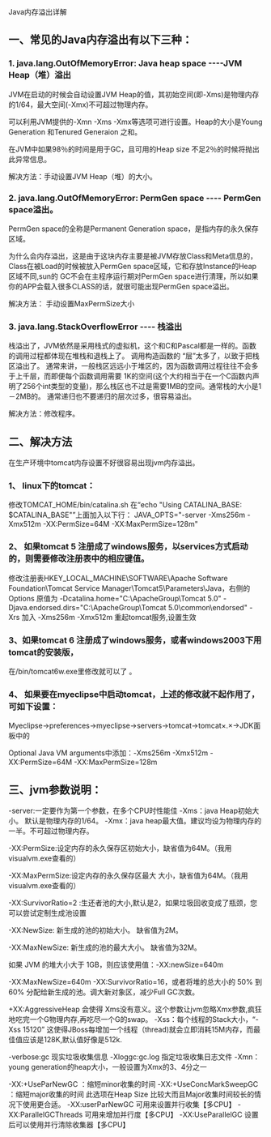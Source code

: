 Java内存溢出详解

## 一、常见的Java内存溢出有以下三种：

### 1. java.lang.OutOfMemoryError: Java heap space ----JVM Heap（堆）溢出

JVM在启动的时候会自动设置JVM Heap的值，其初始空间(即-Xms)是物理内存的1/64，最大空间(-Xmx)不可超过物理内存。

可以利用JVM提供的-Xmn -Xms -Xmx等选项可进行设置。Heap的大小是Young Generation 和Tenured Generaion 之和。

在JVM中如果98％的时间是用于GC，且可用的Heap size 不足2％的时候将抛出此异常信息。

解决方法：手动设置JVM Heap（堆）的大小。

### 2. java.lang.OutOfMemoryError: PermGen space ---- PermGen space溢出。

PermGen space的全称是Permanent Generation space，是指内存的永久保存区域。

为什么会内存溢出，这是由于这块内存主要是被JVM存放Class和Meta信息的，Class在被Load的时候被放入PermGen space区域，它和存放Instance的Heap区域不同,sun的 GC不会在主程序运行期对PermGen space进行清理，所以如果你的APP会载入很多CLASS的话，就很可能出现PermGen space溢出。

解决方法： 手动设置MaxPermSize大小

### 3. java.lang.StackOverflowError ---- 栈溢出

栈溢出了，JVM依然是采用栈式的虚拟机，这个和C和Pascal都是一样的。函数的调用过程都体现在堆栈和退栈上了。 调用构造函数的 “层”太多了，以致于把栈区溢出了。 通常来讲，一般栈区远远小于堆区的，因为函数调用过程往往不会多于上千层，而即便每个函数调用需要 1K的空间(这个大约相当于在一个C函数内声明了256个int类型的变量)，那么栈区也不过是需要1MB的空间。通常栈的大小是1－2MB的。 通常递归也不要递归的层次过多，很容易溢出。

解决方法：修改程序。

## 二、解决方法

在生产环境中tomcat内存设置不好很容易出现jvm内存溢出。

### 1、 linux下的tomcat：

修改TOMCAT_HOME/bin/catalina.sh 在“echo "Using CATALINA_BASE: $CATALINA_BASE"”上面加入以下行： JAVA_OPTS="-server -Xms256m -Xmx512m -XX:PermSize=64M -XX:MaxPermSize=128m"

### 2、 如果tomcat 5 注册成了windows服务，以services方式启动的，则需要修改注册表中的相应键值。

修改注册表HKEY_LOCAL_MACHINE\SOFTWARE\Apache Software Foundation\Tomcat Service Manager\Tomcat5\Parameters\Java，右侧的Options 原值为 -Dcatalina.home="C:\ApacheGroup\Tomcat 5.0" -Djava.endorsed.dirs="C:\ApacheGroup\Tomcat 5.0\common\endorsed" -Xrs 加入 -Xms256m -Xmx512m 重起tomcat服务,设置生效

### 3、如果tomcat 6 注册成了windows服务，或者windows2003下用tomcat的安装版，

在/bin/tomcat6w.exe里修改就可以了 。

### 4、 如果要在myeclipse中启动tomcat，上述的修改就不起作用了，可如下设置：

Myeclipse->preferences->myeclipse->servers->tomcat->tomcat×.×->JDK面板中的

Optional Java VM arguments中添加：-Xms256m -Xmx512m -XX:PermSize=64M -XX:MaxPermSize=128m

## 三、jvm参数说明：

-server:一定要作为第一个参数，在多个CPU时性能佳
-Xms：java Heap初始大小。 默认是物理内存的1/64。
-Xmx：java heap最大值。建议均设为物理内存的一半。不可超过物理内存。

-XX:PermSize:设定内存的永久保存区初始大小，缺省值为64M。（我用visualvm.exe查看的）

-XX:MaxPermSize:设定内存的永久保存区最大 大小，缺省值为64M。（我用visualvm.exe查看的）

-XX:SurvivorRatio=2 :生还者池的大小,默认是2，如果垃圾回收变成了瓶颈，您可以尝试定制生成池设置

-XX:NewSize: 新生成的池的初始大小。 缺省值为2M。

-XX:MaxNewSize: 新生成的池的最大大小。 缺省值为32M。

如果 JVM 的堆大小大于 1GB，则应该使用值：-XX:newSize=640m

-XX:MaxNewSize=640m
-XX:SurvivorRatio=16，或者将堆的总大小的 50% 到 60% 分配给新生成的池。调大新对象区，减少Full GC次数。

+XX:AggressiveHeap 会使得 Xms没有意义。这个参数让jvm忽略Xmx参数,疯狂地吃完一个G物理内存,再吃尽一个G的swap。 -Xss：每个线程的Stack大小，“-Xss 15120” 这使得JBoss每增加一个线程（thread)就会立即消耗15M内存，而最佳值应该是128K,默认值好像是512k.

-verbose:gc 现实垃圾收集信息 -Xloggc:gc.log 指定垃圾收集日志文件 -Xmn：young generation的heap大小，一般设置为Xmx的3、4分之一

-XX:+UseParNewGC ：缩短minor收集的时间
-XX:+UseConcMarkSweepGC ：缩短major收集的时间 此选项在Heap Size 比较大而且Major收集时间较长的情况下使用更合适。
-XX:userParNewGC 可用来设置并行收集【多CPU】
-XX:ParallelGCThreads 可用来增加并行度【多CPU】
-XX:UseParallelGC 设置后可以使用并行清除收集器【多CPU】